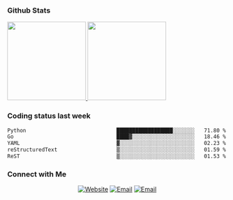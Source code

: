 
### Github Stats

<a href="https://github.com/lileixuan">
  <img height="180em" src="https://github-readme-stats.vercel.app/api?username=lileixuan&theme=buefy&show_icons=true" />
  <img height="180em" src="https://github-readme-stats.vercel.app/api/top-langs/?username=lileixuan&theme=buefy&layout=compact" />
</a>

### Coding status last week 

<!--START_SECTION:waka-->

```txt
Python                             ██████████████████░░░░░░░   71.80 %
Go                                 ████▓░░░░░░░░░░░░░░░░░░░░   18.46 %
YAML                               ▓░░░░░░░░░░░░░░░░░░░░░░░░   02.23 %
reStructuredText                   ▒░░░░░░░░░░░░░░░░░░░░░░░░   01.59 %
ReST                               ▒░░░░░░░░░░░░░░░░░░░░░░░░   01.53 %
```

<!--END_SECTION:waka-->

### Connect with Me 

<p align="center">
<a href="https://www.koomu.cn/"><img alt="Website" src="https://img.shields.io/badge/Website-www.koomu.cn-blue?style=flat-square&logo=google-chrome"></a>
<a href="mailto:lileixuan@gmail.com"><img alt="Email" src="https://img.shields.io/badge/Email-lileixuan@gmail.com-blue?style=flat-square&logo=gmail"></a>
<a href="https://www.koomu.cn/rss/"><img alt="Email" src="https://img.shields.io/badge/RSS-www.koomu.cn%2Frss%2F-blue?style=flat-square&logo=rss"></a>


</p>
